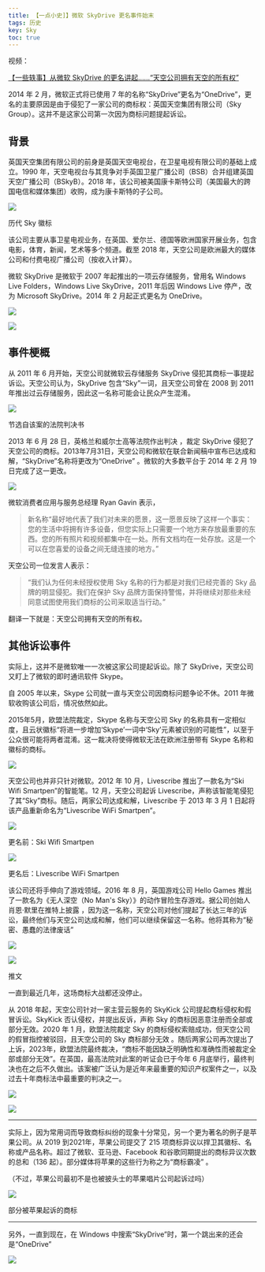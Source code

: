 ```yaml
---
title: 【一点小史]】微软 SkyDrive 更名事件始末
tags: 历史
key: Sky
toc: true
---
```


视频：

[【一些轶事】从微软 SkyDrive 的更名讲起……“天空公司拥有天空的所有权”](https://​www.bilibili.com/video/BV19g4y1A728)

2014 年 2 月，微软正式将已使用 7 年的名称“SkyDrive”更名为“OneDrive”，更名的主要原因是由于侵犯了一家公司的商标权：英国天空集团有限公司（Sky Group）。这并不是这家公司第一次因为商标问题提起诉讼。

## 背景

英国天空集团有限公司的前身是英国天空电视台，在卫星电视有限公司的基础上成立。1990 年，天空电视台与其竞争对手英国卫星广播公司（BSB）合并组建英国天空广播公司（BSkyB）。2018 年，该公司被美国康卡斯特公司（美国最大的跨国电信和媒体集团）收购，成为康卡斯特的子公司。

![](https://picx.zhimg.com/80/v2-2cf2ebec61a1b39d64812f863e94fe48_720w.png?source=d16d100b)

历代 Sky 徽标

该公司主要从事卫星电视业务，在英国、爱尔兰、德国等欧洲国家开展业务，包含电影，体育，新闻，艺术等多个频道。截至 2018 年，天空公司是欧洲最大的媒体公司和付费电视广播公司（按收入计算）。

微软 SkyDrive 是微软于 2007 年起推出的一项云存储服务，曾用名 Windows Live Folders，Windows Live SkyDrive，2011 年后因 Windows Live 停产，改为 Microsoft SkyDrive。2014 年 2 月起正式更名为 OneDrive。

![](https://picx.zhimg.com/80/v2-b5464f0801a4bd64b0e08d80021e4f38_720w.png?source=d16d100b)

![](https://pic1.zhimg.com/80/v2-bfc4f8559b0beb2abcfb46d9683a8a7e_720w.png?source=d16d100b)

## 事件梗概

从 2011 年 6 月开始，天空公司就微软云存储服务 SkyDrive 侵犯其商标一事提起诉讼。天空公司认为，SkyDrive 包含“Sky”一词，且天空公司曾在 2008 到 2011 年推出过云存储服务，因此这一名称可能会让民众产生混淆。

![](https://pica.zhimg.com/80/v2-8086ff9edc63bf40986962b896b595ef_720w.png?source=d16d100b)

节选自该案的法院判决书

2013 年 6 月 28 日，英格兰和威尔士高等法院作出判决 ，裁定 SkyDrive 侵犯了天空公司的商标。2013年7月31日，天空公司和微软在联合新闻稿中宣布已达成和解，“SkyDrive”名称将更改为“OneDrive” 。微软的大多数平台于 2014 年 2 月 19 日完成了这一更改。

![](https://pic1.zhimg.com/80/v2-026b928b00bb47b6e084be5257cd934e_720w.jpeg?source=d16d100b)

微软消费者应用与服务总经理 Ryan Gavin 表示，

> 新名称“最好地代表了我们对未来的愿景，这一愿景反映了这样一个事实：您的生活中将拥有许多设备，但您实际上只需要一个地方来存放最重要的东西。您的所有照片和视频都集中在一处。所有文档均在一处存放。这是一个可以在您喜爱的设备之间无缝连接的地方。”

天空公司一位发言人表示：

> “我们认为任何未经授权使用 Sky 名称的行为都是对我们已经完善的 Sky 品牌的明显侵犯。我们在保护 Sky 品牌方面保持警惕，并将继续对那些未经同意试图使用我们商标的公司采取适当行动。”

翻译一下就是：天空公司拥有天空的所有权。

## 其他诉讼事件

实际上，这并不是微软唯一一次被这家公司提起诉讼。除了 SkyDrive，天空公司又盯上了微软的即时通讯软件 Skype。

自 2005 年以来，Skype 公司就一直与天空公司因商标问题争论不休。2011 年微软收购该公司后，情况依然如此。

2015年5月，欧盟法院裁定，Skype 名称与天空公司 Sky 的名称具有一定相似度，且云状徽标“将进一步增加‘Skype’一词中‘Sky’元素被识别的可能性”，以至于公众很可能将两者混淆。这一裁决将使得微软无法在欧洲注册带有 Skype 名称和徽标的商标。

![](https://picx.zhimg.com/80/v2-920750009824ad92501ec0dbec7cd1ad_720w.png?source=d16d100b)

天空公司也并非只针对微软。2012 年 10 月，Livescribe 推出了一款名为“Ski Wifi Smartpen”的智能笔。12 月，天空公司起诉 Livescribe，声称该智能笔侵犯了其“Sky”商标。随后，两家公司达成和解，Livescribe 于 2013 年 3 月 1 日起将该产品重新命名为“Livescribe WiFi Smartpen”。

![](https://picx.zhimg.com/80/v2-a36fa53835416158833e321cd58d67ea_720w.jpg?source=d16d100b)

更名前：Ski Wifi Smartpen

![](https://picx.zhimg.com/80/v2-09489259523482e3d170263d21223e4e_720w.jpeg?source=d16d100b)

更名后：Livescribe WiFi Smartpen

该公司还将手伸向了游戏领域。2016 年 8 月，英国游戏公司 Hello Games 推出了一款名为《无人深空（No Man's Sky）》的动作冒险生存游戏。据公司创始人肖恩·默里在推特上披露 ，因为这一名称，天空公司对他们提起了长达三年的诉讼，最终他们与天空公司达成和解，他们可以继续保留这一名称。他将其称为“秘密、愚蠢的法律废话”

![](https://picx.zhimg.com/80/v2-c42852f0ae345c3e5afbfdfb362b28a2_720w.jpeg?source=d16d100b)

![](https://pic1.zhimg.com/80/v2-d77e0510e62f717484da8d0c41bfc88f_720w.png?source=d16d100b)

推文

一直到最近几年，这场商标大战都还没停止。

从 2018 年起，天空公司针对一家主营云服务的 SkyKick 公司提起商标侵权和假冒诉讼。SkyKick 否认侵权，并提出反诉，声称 Sky 的商标因恶意注册而全部或部分无效。2020 年 1 月，欧盟法院裁定 Sky 的商标侵权索赔成功，但天空公司的假冒指控被驳回，且天空公司的 Sky 商标部分无效 。随后两家公司再次提出了上诉，2023年，欧盟法院最终裁决，“商标不能因缺乏明确性和准确性而被裁定全部或部分无效”。在英国，最高法院对此案的听证会已于今年 6 月底举行，最终判决也在之后不久做出。该案被广泛认为是近年来最重要的知识产权案件之一，以及过去十年商标法中最重要的判决之一。

![](https://pic1.zhimg.com/80/v2-588152b23523b2805ebbb157fa7027e4_720w.jpeg?source=d16d100b)

![](https://picx.zhimg.com/80/v2-e531ad89a66ac3bddc529a4efd209bf3_720w.png?source=d16d100b)

---

实际上，因为常用词而导致商标纠纷的现象十分常见，另一个更为著名的例子是苹果公司。从 2019 到2021年，苹果公司提交了 215 项商标异议以捍卫其徽标、名称或产品名称。超过了微软、亚马逊、Facebook 和谷歌同期提出的商标异议次数的总和（136 起）。部分媒体将苹果的这些行为称之为“商标霸凌” 。

（不过，苹果公司最初不是也被披头士的苹果唱片公司起诉过吗）

![](https://picx.zhimg.com/80/v2-19f62dcf3cb5ad4bb4cb61f61216495c_720w.jpg?source=d16d100b)

部分被苹果起诉的商标

---

另外，一直到现在，在 Windows 中搜索“SkyDrive”时，第一个跳出来的还会是“OneDrive”

![](https://picx.zhimg.com/80/v2-2bfc23a82e0ac5eef05012304fe9ba91_720w.jpg?source=d16d100b)
